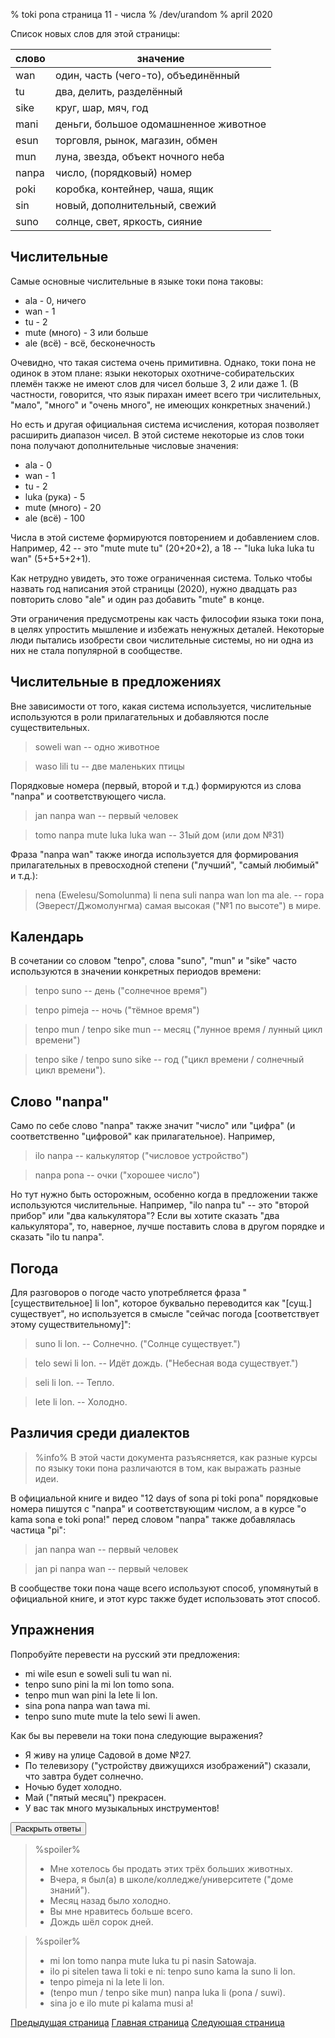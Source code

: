 % toki pona страница 11 - числа
% /dev/urandom
% april 2020

Список новых слов для этой страницы:

| слово     | значение                                |
|-----------|-----------------------------------------|
| wan       | один, часть (чего-то), объединённый     |
| tu        | два, делить, разделённый                |
| sike      | круг, шар, мяч, год                     |
| mani      | деньги, большое одомашненное животное   |
| esun      | торговля, рынок, магазин, обмен         |
| mun       | луна, звезда, объект ночного неба       |
| nanpa     | число, (порядковый) номер               |
| poki      | коробка, контейнер, чаша, ящик          |
| sin       | новый, дополнительный, свежий           |
| suno      | солнце, свет, яркость, сияние           |

## Числительные

Самые основные числительные в языке токи пона таковы:

* ala - 0, ничего
* wan - 1
* tu - 2
* mute (много) - 3 или больше
* ale (всё) - всё, бесконечность

Очевидно, что такая система очень примитивна. Однако, токи пона не одинок в этом
плане: языки некоторых охотниче-собирательских племён также не имеют слов для
чисел больше 3, 2 или даже 1. (В частности, говорится, что язык пирахан имеет
всего три числительных, "мало", "много" и "очень много", не имеющих конкретных
значений.)

Но есть и другая официальная система исчисления, которая позволяет расширить
диапазон чисел. В этой системе некоторые из слов токи пона получают
дополнительные числовые значения:

* ala - 0
* wan - 1
* tu - 2
* luka (рука) - 5
* mute (много) - 20
* ale (всё) - 100

Числа в этой системе формируются повторением и добавлением слов. Например, 
42 -- это "mute mute tu" (20+20+2), а 18 -- "luka luka luka tu wan"
(5+5+5+2+1).

Как нетрудно увидеть, это тоже ограниченная система. Только чтобы назвать год
написания этой страницы (2020), нужно двадцать раз повторить слово "ale" и один
раз добавить "mute" в конце.

Эти ограничения предусмотрены как часть философии языка токи пона, в целях
упростить мышление и избежать ненужных деталей. Некоторые люди пытались
изобрести свои числительные системы, но ни одна из них не стала популярной в
сообществе.

## Числительные в предложениях

Вне зависимости от того, какая система используется, числительные используются в
роли прилагательных и добавляются после существительных.

> soweli wan -- одно животное

> waso lili tu -- две маленьких птицы

Порядковые номера (первый, второй и т.д.) формируются из слова "nanpa" и
соответствующего числа.

> jan nanpa wan -- первый человек

> tomo nanpa mute luka luka wan -- 31ый дом (или дом №31)

Фраза "nanpa wan" также иногда используется для формирования прилагательных в
превосходной степени ("лучший", "самый любимый" и т.д.):

> nena (Ewelesu/Somolunma) li nena suli nanpa wan lon ma ale. -- гора
> (Эверест/Джомолунгма) самая высокая ("№1 по высоте") в мире.

## Календарь

В сочетании со словом "tenpo", слова "suno", "mun" и "sike" часто используются в
значении конкретных периодов времени:

> tenpo suno -- день ("солнечное время")

> tenpo pimeja -- ночь ("тёмное время")

> tenpo mun / tenpo sike mun -- месяц ("лунное время / лунный цикл времени")

> tenpo sike / tenpo suno sike -- год ("цикл времени / солнечный цикл времени").

## Слово "nanpa"

Само по себе слово "nanpa" также значит "число" или "цифра" (и соответственно
"цифровой" как прилагательное). Например,

> ilo nanpa -- калькулятор ("числовое устройство")

> nanpa pona -- очки ("хорошее число")

Но тут нужно быть осторожным, особенно когда в предложении также используются
числительные. Например, "ilo nanpa tu" -- это "второй прибор" или "два
калькулятора"? Если вы хотите сказать "два калькулятора", то, наверное, лучше
поставить слова в другом порядке и сказать "ilo tu nanpa".

## Погода

Для разговоров о погоде часто употребляется фраза "[существительное] li lon",
которое буквально переводится как "[сущ.] существует", но используется в смысле
"сейчас погода [соответствует этому существительному]":

> suno li lon. -- Солнечно. ("Солнце существует.")

> telo sewi li lon. -- Идёт дождь. ("Небесная вода существует.")

> seli li lon. -- Тепло.

> lete li lon. -- Холодно.

## Различия среди диалектов

> %info%
> В этой части документа разъясняется, как разные курсы по языку токи пона
> различаются в том, как выражать разные идеи.

В официальной книге и видео "12 days of sona pi toki pona" порядковые номера
пишутся с "nanpa" и соответствующим числом, а в курсе "o kama sona e toki pona!"
перед словом "nanpa" также добавлялась частица "pi":

> jan nanpa wan -- первый человек

> jan pi nanpa wan -- первый человек

В сообществе токи пона чаще всего используют способ, упомянутый в официальной
книге, и этот курс также будет использовать этот способ.

## Упражнения

Попробуйте перевести на русский эти предложения:

* mi wile esun e soweli suli tu wan ni. 
* tenpo suno pini la mi lon tomo sona.
* tenpo mun wan pini la lete li lon.
* sina pona nanpa wan tawa mi.
* tenpo suno mute mute la telo sewi li awen.

Как бы вы перевели на токи пона следующие выражения?

* Я живу на улице Садовой в доме №27.
* По телевизору ("устройству движущихся изображений") сказали, что завтра будет
  солнечно.
* Ночью будет холодно.
* Май ("пятый месяц") прекрасен.
* У вас так много музыкальных инструментов!

<button onclick="revealSpoilers();">Раскрыть ответы</button>

> %spoiler%
> * Мне хотелось бы продать этих трёх больших животных.
> * Вчера, я был(а) в школе/колледже/университете ("доме знаний").
> * Месяц назад было холодно.
> * Вы мне нравитесь больше всего.
> * Дождь шёл сорок дней.
>

> %spoiler%
> * mi lon tomo nanpa mute luka tu pi nasin Satowaja.
> * ilo pi sitelen tawa li toki e ni: tenpo suno kama la suno li lon.
> * tenpo pimeja ni la lete li lon.
> * (tenpo mun / tenpo sike mun) nanpa luka li (pona / suwi).
> * sina jo e ilo mute pi kalama musi a!
>

[Предыдущая страница](ru_10.html) [Главная страница](ru_index.html) [Следующая
страница](ru_12.html)
